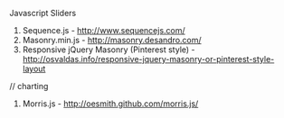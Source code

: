 Javascript Sliders 

1. Sequence.js - http://www.sequencejs.com/
2. Masonry.min.js - http://masonry.desandro.com/
3. Responsive jQuery Masonry (Pinterest style) - http://osvaldas.info/responsive-jquery-masonry-or-pinterest-style-layout

// charting
1. Morris.js - http://oesmith.github.com/morris.js/
